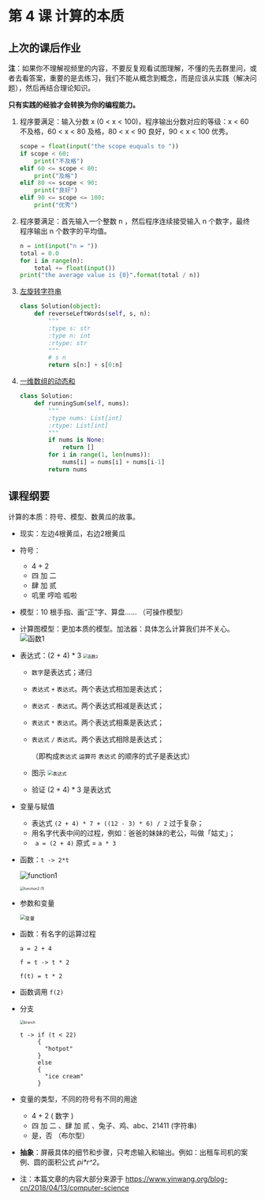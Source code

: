 # 第 4 课 计算的本质

## 上次的课后作业

**注**：如果你不理解视频里的内容，不要反复观看试图理解，不懂的先去群里问，或者去看答案，重要的是去练习，我们不能从概念到概念，而是应该从实践（解决问题），然后再结合理论知识。

**只有实践的经验才会转换为你的编程能力。**

1. 程序要满足：输入分数 x (0 < x < 100)，程序输出分数对应的等级：x < 60 不及格，60 < x < 80 及格，80 < x < 90 良好，90 < x < 100 优秀。

   ```python
   scope = float(input("the scope euquals to "))
   if scope < 60:
       print("不及格")
   elif 60 <= scope < 80:
       print("及格")
   elif 80 <= scope < 90:
       print("良好")
   elif 90 <= scope <= 100:
       print("优秀")
   ```

2. 程序要满足：首先输入一个整数 n ，然后程序连续接受输入 n 个数字，最终程序输出 n 个数字的平均值。

   ```python
   n = int(input("n = "))
   total = 0.0
   for i in range(n):
       total += float(input())
   print("the average value is {0}".format(total / n))
   ```

3. [左旋转字符串](https://leetcode-cn.com/problems/zuo-xuan-zhuan-zi-fu-chuan-lcof/)

   ```python
   class Solution(object):
       def reverseLeftWords(self, s, n):
           """
           :type s: str
           :type n: int
           :rtype: str
           """
           # s n
           return s[n:] + s[0:n]
   ```

4. [一维数组的动态和](https://leetcode-cn.com/problems/running-sum-of-1d-array/) 

   ```python
   class Solution:
       def runningSum(self, nums):
           """
           :type nums: List[int]
           :rtype: List[int]
           """
           if nums is None:
               return []
           for i in range(1, len(nums)):
               nums[i] = nums[i] + nums[i-1]
           return nums
   ```


## 课程纲要

计算的本质：符号、模型、数黄瓜的故事。

- 现实：左边4根黄瓜，右边2根黄瓜

- 符号：
  - 4  +  2
  - 四 加 二
  - 肆 加 贰
  - 叽里 哼哈 呱啦
  
- 模型：10 根手指、画“正”字、算盘…… （可操作模型）

- 计算图模型：更加本质的模型。加法器：具体怎么计算我们并不关心。![函数1](https://gitee.com/xrandx/blog-figurebed/raw/master/img/%E5%87%BD%E6%95%B01.jpg)

- 表达式：(2 + 4) * 3  <img src="https://gitee.com/xrandx/blog-figurebed/raw/master/img/%E5%87%BD%E6%95%B02.jpg" alt="函数2" style="zoom:57%;" />
  - `数字`是表达式；递归
  
  - `表达式` `+` `表达式`。两个表达式相加是表达式；
  
  - `表达式` `-` `表达式`。两个表达式相减是表达式；
  
  - `表达式` `*` `表达式`。两个表达式相乘是表达式；
  
  - `表达式` `/` `表达式`。两个表达式相除是表达式；
  
    （即构成`表达式` `运算符` `表达式` 的顺序的式子是表达式）
    
   - 图示 <img src="https://gitee.com/xrandx/blog-figurebed/raw/master/img/%E8%A1%A8%E8%BE%BE%E5%BC%8F.jpg" alt="表达式" style="zoom: 67%;" />
  
   - 验证 (2 + 4) * 3  是表达式
  
 - 变量与赋值

    - 表达式 `(2 + 4) * 7 + ((12 - 3) * 6) / 2` 过于复杂；
    - 用名字代表中间的过程，例如：爸爸的妹妹的老公，叫做「姑丈」；
    - ` a = (2 + 4)` 原式 = `a * 3` 
    
- 函数：`t -> 2*t`

    ![function1](https://gitee.com/xrandx/blog-figurebed/raw/master/img/function1.png)

    <img src="https://gitee.com/xrandx/blog-figurebed/raw/master/img/function2%20(1).jpg" alt="function2 (1)" style="zoom:50%;" />

- 参数和变量

  <img src="https://gitee.com/xrandx/blog-figurebed/raw/master/img/%E5%8F%98%E9%87%8F.jpg" alt="变量" style="zoom:67%;" />

- 函数：有名字的运算过程

    `a = 2 + 4`

    `f = t -> t * 2`

    `f(t) = t * 2`

- 函数调用 `f(2)`

- 分支

    <img src="https://gitee.com/xrandx/blog-figurebed/raw/master/img/branch.png" alt="branch" style="zoom: 50%;" />

    ```
    t -> if (t < 22) 
         {
           "hotpot"
         }
         else 
         {
           "ice cream"
         }
    ```

- 变量的类型，不同的符号有不同的用途

    - 4  +  2 ( 数字 )
    - 四 加 二 、肆 加 贰  、兔子、鸡、abc、21411 (字符串)
    - 是，否 （布尔型）

- **抽象**：屏蔽具体的细节和步骤，只考虑输入和输出。例如：出租车司机的案例、圆的面积公式 *pi\*r^2*。

- 注：本篇文章的内容大部分来源于 https://www.yinwang.org/blog-cn/2018/04/13/computer-science



